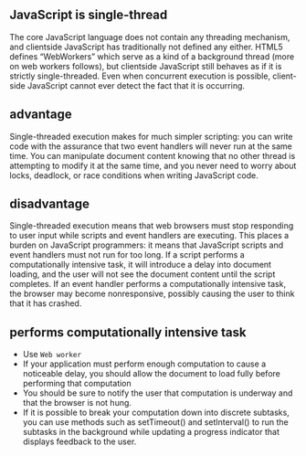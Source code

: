 
## JavaScript is single-thread
The core JavaScript language does not contain any threading mechanism, and clientside JavaScript has traditionally not defined any either. HTML5 defines “WebWorkers” which serve as a kind of a background thread (more on web workers follows), but clientside JavaScript still behaves as if it is strictly single-threaded. Even when concurrent execution is possible, client-side JavaScript cannot ever detect the fact that it is occurring.


## advantage
Single-threaded execution makes for much simpler scripting: you can write code with the assurance that two event handlers will never run at the same time. You can manipulate document content knowing that no other thread is attempting to modify it at the same time, and you never need to worry about locks, deadlock, or race conditions when writing JavaScript code.


## disadvantage
Single-threaded execution means that web browsers must stop responding to user input while scripts and event handlers are executing. This places a burden on JavaScript programmers: it means that JavaScript scripts and event handlers must not run for too long. If a script performs a computationally intensive task, it will introduce a delay into document loading, and the user will not see the document content until the script completes. If an event handler performs a computationally intensive task, the browser may become nonresponsive, possibly causing the user to think that it has crashed.


## performs computationally intensive task
* Use `Web worker`
* If your application must perform enough computation to cause a noticeable delay, you should allow the document to load fully before performing that computation
* You should be sure to notify the user that computation is underway and that the browser is not hung.
* If it is possible to break your computation down into discrete subtasks, you can use methods such as setTimeout() and setInterval() to run the subtasks in the background while updating a progress indicator that displays feedback to the user.
